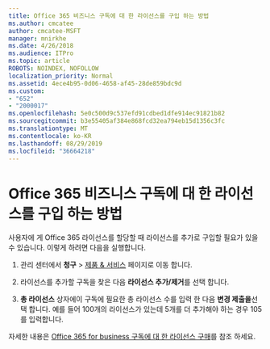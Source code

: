 ```yaml
---
title: Office 365 비즈니스 구독에 대 한 라이선스를 구입 하는 방법
ms.author: cmcatee
author: cmcatee-MSFT
manager: mnirkhe
ms.date: 4/26/2018
ms.audience: ITPro
ms.topic: article
ROBOTS: NOINDEX, NOFOLLOW
localization_priority: Normal
ms.assetid: 4ece4b95-0d06-4658-af45-28de859bdc9d
ms.custom:
- "652"
- "2000017"
ms.openlocfilehash: 5e0c500d9c537efd91cdbed1dfe914ec91821b82
ms.sourcegitcommit: b3e55405af384e868fcd32ea794eb15d1356c3fc
ms.translationtype: MT
ms.contentlocale: ko-KR
ms.lasthandoff: 08/29/2019
ms.locfileid: "36664218"
---
```

# <a name="how-to-buy-licenses-for-your-office-365-business-subscription"></a>Office 365 비즈니스 구독에 대 한 라이선스를 구입 하는 방법

사용자에 게 Office 365 라이선스를 할당할 때 라이선스를 추가로 구입할 필요가 있을 수 있습니다. 이렇게 하려면 다음을 실행합니다.
  
1. 관리 센터에서 **청구** \> [제품 & 서비스](https://go.microsoft.com/fwlink/p/?linkid=842054) 페이지로 이동 합니다.

2. 라이선스를 추가할 구독을 찾은 다음 **라이선스 추가/제거**를 선택 합니다.

3. **총 라이선스** 상자에이 구독에 필요한 총 라이선스 수를 입력 한 다음 **변경 제출을**선택 합니다. 예를 들어 100개의 라이선스가 있는데 5개를 더 추가해야 하는 경우 105를 입력합니다.

자세한 내용은 [Office 365 for business 구독에 대 한 라이선스 구매](https://docs.microsoft.com/office365/admin/subscriptions-and-billing/buy-licenses)를 참조 하세요.
